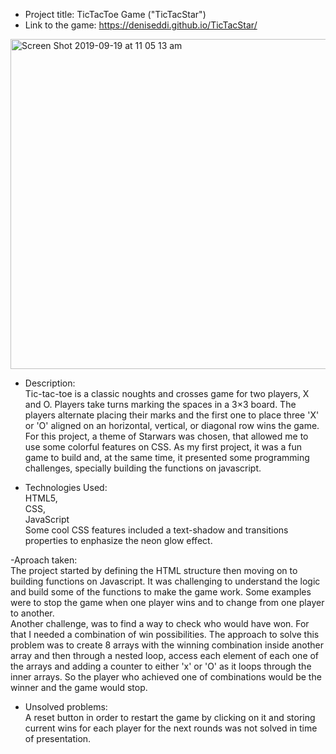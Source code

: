 



- Project title: TicTacToe Game ("TicTacStar")
- Link to the game: https://deniseddi.github.io/TicTacStar/  

<img width="528" alt="Screen Shot 2019-09-19 at 11 05 13 am" src="https://user-images.githubusercontent.com/45111486/65211508-50870200-dae2-11e9-906e-400a538931a8.png">

	
- Description:  
Tic-tac-toe is a classic noughts and crosses game for two players, X and O. Players take turns marking the spaces in a 3×3 board. The players alternate placing their marks and the first one to place three 'X' or 'O' aligned on an horizontal, vertical, or diagonal row wins the game. For this project, a theme of Starwars was chosen, that allowed me to use some colorful features on CSS. As my first project, it was a fun game to build and, at the same time, it presented some programming challenges, specially building the functions on javascript. 

- Technologies Used:  
HTML5,  
CSS,  
JavaScript  
Some cool CSS features included a text-shadow and transitions properties to enphasize the neon glow effect.

-Aproach taken:  
The project started by defining the HTML structure then moving on to building functions on Javascript. It was challenging to understand the logic and  build some of the functions to make the game work. Some examples were to stop the game when one player wins and to change from one player to another.  
Another challenge, was to find a way to check who would have won. For that I needed a combination of win possibilities. The approach to solve this problem was to create 8 arrays with the winning combination inside another array and then through a nested loop, access each element of each one of the arrays and adding a counter to either 'x' or 'O' as it loops through the inner arrays. So the player who achieved one of combinations would be the winner and the game would stop.  



- Unsolved problems:  
A reset button in order to restart the game by clicking on it and storing current wins for each player for the next rounds was not solved in time of presentation. 












